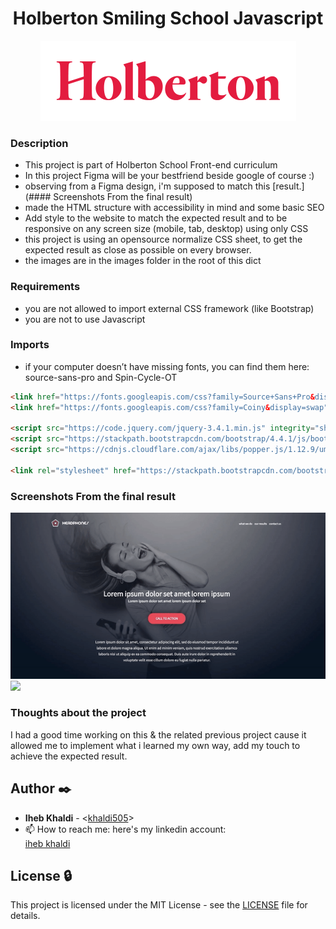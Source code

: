 <h1 align="center">Holberton Smiling School Javascript</h1>

<p align="center">
  <img src='./readme_Media/Holbertonschool.png'></img>
</p>

### Description
- This project is part of Holberton School Front-end curriculum
- In this project Figma will be your bestfriend beside google of course :)
- observing from a Figma design, i'm supposed to match this [result.](#### Screenshots From the final result) 
- made the HTML structure with accessibility in mind and some basic SEO
- Add style to the website to match the expected result and to be responsive on any screen size (mobile, tab, desktop) using only CSS
- this project is using an opensource normalize CSS sheet, to get the expected result as close as possible on every browser.
- the images are in the images folder in the root of this dict

### Requirements
- you are not allowed to import external CSS framework (like Bootstrap)
- you are not to use Javascript

### Imports
- if your computer doesn’t have missing fonts, you can find them here: source-sans-pro and Spin-Cycle-OT

```html
<link href="https://fonts.googleapis.com/css?family=Source+Sans+Pro&display=swap" rel="stylesheet">
<link href="https://fonts.googleapis.com/css?family=Coiny&display=swap" rel="stylesheet">

<script src="https://code.jquery.com/jquery-3.4.1.min.js" integrity="sha256-CSXorXvZcTkaix6Yvo6HppcZGetbYMGWSFlBw8HfCJo=" crossorigin="anonymous"></script>
<script src="https://stackpath.bootstrapcdn.com/bootstrap/4.4.1/js/bootstrap.min.js" integrity="sha384-wfSDF2E50Y2D1uUdj0O3uMBJnjuUD4Ih7YwaYd1iqfktj0Uod8GCExl3Og8ifwB6" crossorigin="anonymous"></script>
<script src="https://cdnjs.cloudflare.com/ajax/libs/popper.js/1.12.9/umd/popper.min.js" integrity="sha384-ApNbgh9B+Y1QKtv3Rn7W3mgPxhU9K/ScQsAP7hUibX39j7fakFPskvXusvfa0b4Q" crossorigin="anonymous"></script>

<link rel="stylesheet" href="https://stackpath.bootstrapcdn.com/bootstrap/4.4.1/css/bootstrap.min.css" integrity="sha384-Vkoo8x4CGsO3+Hhxv8T/Q5PaXtkKtu6ug5TOeNV6gBiFeWPGFN9MuhOf23Q9Ifjh" crossorigin="anonymous">

```

### Screenshots From the final result

![](./readme_Media/Headphone-Desk.gif)
![](./readme_Media/Headphone-Mob.gif)

### Thoughts about the project

I had a good time working on this & the related previous project
cause it allowed me to implement what i learned my own way, add my touch to achieve the expected result.

## Author :black_nib:

- **Iheb Khaldi** - <[khaldi505](https://github.com/khaldi505)>
- 📫 How to reach me: here's my linkedin account: <div class="LI-profile-badge"  data-version="v1" data-size="medium" data-locale="en_US" data-type="vertical" data-theme="dark" data-vanity="iheb-khaldi-a199b4193"><a class="LI-simple-link" href='https://tn.linkedin.com/in/iheb-khaldi-a199b4193?trk=profile-badge'>iheb khaldi</a></div>

## License :lock:

This project is licensed under the MIT License - see the [LICENSE](./LICENSE) file for details.
